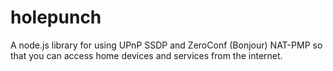 # holepunch
A node.js library for using UPnP SSDP and ZeroConf (Bonjour) NAT-PMP so that you can access home devices and services from the internet.
